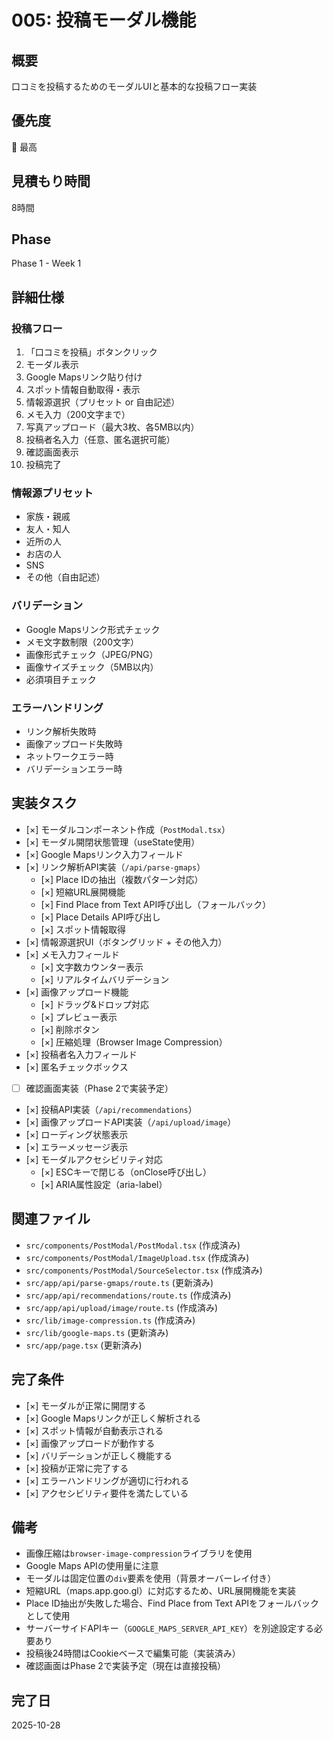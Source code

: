 # 005: 投稿モーダル機能

## 概要
口コミを投稿するためのモーダルUIと基本的な投稿フロー実装

## 優先度
🔴 最高

## 見積もり時間
8時間

## Phase
Phase 1 - Week 1

## 詳細仕様

### 投稿フロー
1. 「口コミを投稿」ボタンクリック
2. モーダル表示
3. Google Mapsリンク貼り付け
4. スポット情報自動取得・表示
5. 情報源選択（プリセット or 自由記述）
6. メモ入力（200文字まで）
7. 写真アップロード（最大3枚、各5MB以内）
8. 投稿者名入力（任意、匿名選択可能）
9. 確認画面表示
10. 投稿完了

### 情報源プリセット
- 家族・親戚
- 友人・知人
- 近所の人
- お店の人
- SNS
- その他（自由記述）

### バリデーション
- Google Mapsリンク形式チェック
- メモ文字数制限（200文字）
- 画像形式チェック（JPEG/PNG）
- 画像サイズチェック（5MB以内）
- 必須項目チェック

### エラーハンドリング
- リンク解析失敗時
- 画像アップロード失敗時
- ネットワークエラー時
- バリデーションエラー時

## 実装タスク

- [×] モーダルコンポーネント作成（`PostModal.tsx`）
- [×] モーダル開閉状態管理（useState使用）
- [×] Google Mapsリンク入力フィールド
- [×] リンク解析API実装（`/api/parse-gmaps`）
  - [×] Place IDの抽出（複数パターン対応）
  - [×] 短縮URL展開機能
  - [×] Find Place from Text API呼び出し（フォールバック）
  - [×] Place Details API呼び出し
  - [×] スポット情報取得
- [×] 情報源選択UI（ボタングリッド + その他入力）
- [×] メモ入力フィールド
  - [×] 文字数カウンター表示
  - [×] リアルタイムバリデーション
- [×] 画像アップロード機能
  - [×] ドラッグ&ドロップ対応
  - [×] プレビュー表示
  - [×] 削除ボタン
  - [×] 圧縮処理（Browser Image Compression）
- [×] 投稿者名入力フィールド
- [×] 匿名チェックボックス
- [ ] 確認画面実装（Phase 2で実装予定）
- [×] 投稿API実装（`/api/recommendations`）
- [×] 画像アップロードAPI実装（`/api/upload/image`）
- [×] ローディング状態表示
- [×] エラーメッセージ表示
- [×] モーダルアクセシビリティ対応
  - [×] ESCキーで閉じる（onClose呼び出し）
  - [×] ARIA属性設定（aria-label）

## 関連ファイル
- `src/components/PostModal/PostModal.tsx` (作成済み)
- `src/components/PostModal/ImageUpload.tsx` (作成済み)
- `src/components/PostModal/SourceSelector.tsx` (作成済み)
- `src/app/api/parse-gmaps/route.ts` (更新済み)
- `src/app/api/recommendations/route.ts` (作成済み)
- `src/app/api/upload/image/route.ts` (作成済み)
- `src/lib/image-compression.ts` (作成済み)
- `src/lib/google-maps.ts` (更新済み)
- `src/app/page.tsx` (更新済み)

## 完了条件
- [×] モーダルが正常に開閉する
- [×] Google Mapsリンクが正しく解析される
- [×] スポット情報が自動表示される
- [×] 画像アップロードが動作する
- [×] バリデーションが正しく機能する
- [×] 投稿が正常に完了する
- [×] エラーハンドリングが適切に行われる
- [×] アクセシビリティ要件を満たしている

## 備考
- 画像圧縮は`browser-image-compression`ライブラリを使用
- Google Maps APIの使用量に注意
- モーダルは固定位置の`div`要素を使用（背景オーバーレイ付き）
- 短縮URL（maps.app.goo.gl）に対応するため、URL展開機能を実装
- Place ID抽出が失敗した場合、Find Place from Text APIをフォールバックとして使用
- サーバーサイドAPIキー（`GOOGLE_MAPS_SERVER_API_KEY`）を別途設定する必要あり
- 投稿後24時間はCookieベースで編集可能（実装済み）
- 確認画面はPhase 2で実装予定（現在は直接投稿）

## 完了日
2025-10-28
